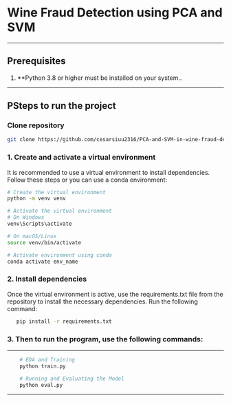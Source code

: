 # Wine Fraud Detection using PCA and SVM

---

## **Prerequisites**
1. **Python 3.8 or higher must be installed on your system..

---

## **PSteps to run the project**

### Clone repository

```bash
git clone https://github.com/cesarsiuu2316/PCA-and-SVM-in-wine-fraud-detection-problem.git
```

### 1. Create and activate a virtual environment
It is recommended to use a virtual environment to install dependencies. Follow these steps or you can use a conda environment:

```bash
# Create the virtual environment
python -m venv venv

# Activate the virtual environment
# On Windows
venv\Scripts\activate

# On macOS/Linux
source venv/bin/activate

# Activate environment using conda
conda activate env_name

```
### 2. Install dependencies
   Once the virtual environment is active, use the requirements.txt file from the repository to install the necessary dependencies. Run the following command:

```bash
   pip install -r requirements.txt
```

### 3. Then to run the program, use the following commands:
---
```bash
    # EDA and Training
    python train.py

    # Running and Evaluating the Model
    python eval.py
```
---

